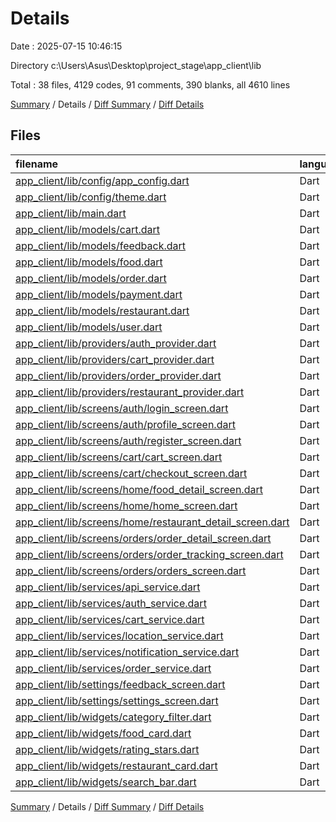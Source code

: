 # Details

Date : 2025-07-15 10:46:15

Directory c:\\Users\\Asus\\Desktop\\project_stage\\app_client\\lib

Total : 38 files,  4129 codes, 91 comments, 390 blanks, all 4610 lines

[Summary](results.md) / Details / [Diff Summary](diff.md) / [Diff Details](diff-details.md)

## Files
| filename | language | code | comment | blank | total |
| :--- | :--- | ---: | ---: | ---: | ---: |
| [app\_client/lib/config/app\_config.dart](/app_client/lib/config/app_config.dart) | Dart | 13 | 2 | 3 | 18 |
| [app\_client/lib/config/theme.dart](/app_client/lib/config/theme.dart) | Dart | 24 | 0 | 3 | 27 |
| [app\_client/lib/main.dart](/app_client/lib/main.dart) | Dart | 53 | 1 | 7 | 61 |
| [app\_client/lib/models/cart.dart](/app_client/lib/models/cart.dart) | Dart | 151 | 11 | 26 | 188 |
| [app\_client/lib/models/feedback.dart](/app_client/lib/models/feedback.dart) | Dart | 192 | 14 | 29 | 235 |
| [app\_client/lib/models/food.dart](/app_client/lib/models/food.dart) | Dart | 178 | 3 | 19 | 200 |
| [app\_client/lib/models/order.dart](/app_client/lib/models/order.dart) | Dart | 335 | 14 | 33 | 382 |
| [app\_client/lib/models/payment.dart](/app_client/lib/models/payment.dart) | Dart | 0 | 0 | 1 | 1 |
| [app\_client/lib/models/restaurant.dart](/app_client/lib/models/restaurant.dart) | Dart | 66 | 0 | 6 | 72 |
| [app\_client/lib/models/user.dart](/app_client/lib/models/user.dart) | Dart | 218 | 6 | 20 | 244 |
| [app\_client/lib/providers/auth\_provider.dart](/app_client/lib/providers/auth_provider.dart) | Dart | 268 | 6 | 44 | 318 |
| [app\_client/lib/providers/cart\_provider.dart](/app_client/lib/providers/cart_provider.dart) | Dart | 104 | 4 | 17 | 125 |
| [app\_client/lib/providers/order\_provider.dart](/app_client/lib/providers/order_provider.dart) | Dart | 0 | 0 | 1 | 1 |
| [app\_client/lib/providers/restaurant\_provider.dart](/app_client/lib/providers/restaurant_provider.dart) | Dart | 0 | 0 | 1 | 1 |
| [app\_client/lib/screens/auth/login\_screen.dart](/app_client/lib/screens/auth/login_screen.dart) | Dart | 324 | 4 | 19 | 347 |
| [app\_client/lib/screens/auth/profile\_screen.dart](/app_client/lib/screens/auth/profile_screen.dart) | Dart | 0 | 0 | 1 | 1 |
| [app\_client/lib/screens/auth/register\_screen.dart](/app_client/lib/screens/auth/register_screen.dart) | Dart | 428 | 2 | 22 | 452 |
| [app\_client/lib/screens/cart/cart\_screen.dart](/app_client/lib/screens/cart/cart_screen.dart) | Dart | 358 | 0 | 13 | 371 |
| [app\_client/lib/screens/cart/checkout\_screen.dart](/app_client/lib/screens/cart/checkout_screen.dart) | Dart | 0 | 0 | 1 | 1 |
| [app\_client/lib/screens/home/food\_detail\_screen.dart](/app_client/lib/screens/home/food_detail_screen.dart) | Dart | 0 | 0 | 1 | 1 |
| [app\_client/lib/screens/home/home\_screen.dart](/app_client/lib/screens/home/home_screen.dart) | Dart | 146 | 3 | 12 | 161 |
| [app\_client/lib/screens/home/restaurant\_detail\_screen.dart](/app_client/lib/screens/home/restaurant_detail_screen.dart) | Dart | 384 | 5 | 23 | 412 |
| [app\_client/lib/screens/orders/order\_detail\_screen.dart](/app_client/lib/screens/orders/order_detail_screen.dart) | Dart | 0 | 0 | 1 | 1 |
| [app\_client/lib/screens/orders/order\_tracking\_screen.dart](/app_client/lib/screens/orders/order_tracking_screen.dart) | Dart | 0 | 0 | 1 | 1 |
| [app\_client/lib/screens/orders/orders\_screen.dart](/app_client/lib/screens/orders/orders_screen.dart) | Dart | 0 | 0 | 1 | 1 |
| [app\_client/lib/services/api\_service.dart](/app_client/lib/services/api_service.dart) | Dart | 74 | 0 | 12 | 86 |
| [app\_client/lib/services/auth\_service.dart](/app_client/lib/services/auth_service.dart) | Dart | 239 | 1 | 20 | 260 |
| [app\_client/lib/services/cart\_service.dart](/app_client/lib/services/cart_service.dart) | Dart | 0 | 0 | 1 | 1 |
| [app\_client/lib/services/location\_service.dart](/app_client/lib/services/location_service.dart) | Dart | 0 | 0 | 1 | 1 |
| [app\_client/lib/services/notification\_service.dart](/app_client/lib/services/notification_service.dart) | Dart | 0 | 0 | 1 | 1 |
| [app\_client/lib/services/order\_service.dart](/app_client/lib/services/order_service.dart) | Dart | 0 | 0 | 1 | 1 |
| [app\_client/lib/settings/feedback\_screen.dart](/app_client/lib/settings/feedback_screen.dart) | Dart | 0 | 0 | 1 | 1 |
| [app\_client/lib/settings/settings\_screen.dart](/app_client/lib/settings/settings_screen.dart) | Dart | 0 | 0 | 1 | 1 |
| [app\_client/lib/widgets/category\_filter.dart](/app_client/lib/widgets/category_filter.dart) | Dart | 51 | 0 | 6 | 57 |
| [app\_client/lib/widgets/food\_card.dart](/app_client/lib/widgets/food_card.dart) | Dart | 101 | 4 | 9 | 114 |
| [app\_client/lib/widgets/rating\_stars.dart](/app_client/lib/widgets/rating_stars.dart) | Dart | 31 | 0 | 4 | 35 |
| [app\_client/lib/widgets/restaurant\_card.dart](/app_client/lib/widgets/restaurant_card.dart) | Dart | 335 | 10 | 21 | 366 |
| [app\_client/lib/widgets/search\_bar.dart](/app_client/lib/widgets/search_bar.dart) | Dart | 56 | 1 | 7 | 64 |

[Summary](results.md) / Details / [Diff Summary](diff.md) / [Diff Details](diff-details.md)
